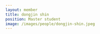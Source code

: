 ```yaml
---
layout: member
title: dongjin shin
position: Master student
image: /images/people/dongjin-shin.jpeg
---
```

